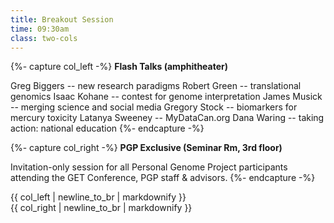 ```yaml
---
title: Breakout Session
time: 09:30am
class: two-cols
---
```


{%- capture col_left -%}
**Flash Talks (amphitheater)**

Greg Biggers -- new research paradigms
Robert Green -- translational genomics
Isaac Kohane -- contest for genome interpretation
James Musick -- merging science and social media
Gregory Stock -- biomarkers for mercury toxicity
Latanya Sweeney -- MyDataCan.org
Dana Waring -- taking action: national education
{%- endcapture -%}

{%- capture col_right -%}
**PGP Exclusive (Seminar Rm, 3rd floor)**

Invitation-only session for all Personal Genome Project participants attending the GET Conference, PGP staff & advisors.
{%- endcapture -%}

<div class="col-left">{{ col_left | newline_to_br | markdownify }}</div>
<div class="col-right">{{ col_right | newline_to_br | markdownify }}</div>
